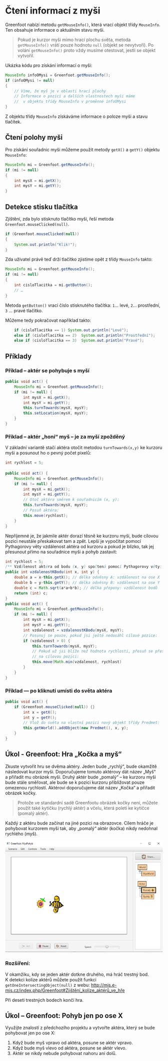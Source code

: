 # Čtení informací z&nbsp;myši

Greenfoot nabízí metodu `getMouseInfo()`, která vrací objekt třídy `MouseInfo`. Ten obsahuje informace o&nbsp;aktuálním stavu myši. 

> Pokud je kurzor myši mimo hrací plochu světa, metoda `getMouseInfo()` vrátí pouze hodnotu `null` (objekt se nevytvoří). Po volání `getMouseInfo()` proto vždy musíme otestovat, jestli se objekt vytvořil.

Ukázka kódu pro získání informací o&nbsp;myši:

```java
MouseInfo infoOMysi = Greenfoot.getMouseInfo();
if (infoOMysi != null)
{
    // Víme, že myš je v oblasti hrací plochy
    // Informace o pozici a dalších vlastnostech myši máme
    //  v objektu třídy MouseInfo v proměnné infoOMysi
}
```

Z&nbsp;objektu třídy `MouseInfo` získáváme informace o&nbsp;poloze myši a stavu tlačítek.

## Čtení polohy myši
Pro získání souřadnic myši můžeme použít metody `getX()` a&nbsp;`getY()` objektu `MouseInfo`:

```java
MouseInfo mi = Greenfoot.getMouseInfo();
if (mi != null)
{
    int mysX = mi.getX();
    int mysY = mi.getY();
}
```

## Detekce stisku tlačítka

Zjištění, zda bylo stisknuto tlačítko myši, řeší metoda `Greenfoot.mouseClicked(null)`.

```java
if (Greenfoot.mouseClicked(null))
{
	System.out.println("Klik!");
}
```

Zda uživatel právě teď drží tlačítko zjistíme opět z&nbsp;třídy `MouseInfo` takto:

```java
MouseInfo mi = Greenfoot.getMouseInfo();
if (mi != null)
{
    int cisloTlacitka = mi.getButton();
    // …
}
```

Metoda `getButton()` vrací číslo stisknutého tlačítka: `1`… levé, `2`… prostřední, `3` … pravé tlačítko.

Můžeme tedy pokračovat například takto:

```java
    if (cisloTlacitka == 1) System.out.println("Levé");
    else if (cisloTlacitka == 2)  System.out.println("Prostřední");
    else if (cisloTlacitka == 3)  System.out.println("Pravé");
```

## Příklady

### Příklad – aktér se pohybuje s&nbsp;myší
```java
public void act() {
    MouseInfo mi = Greenfoot.getMouseInfo();
    if (mi != null) {
        int mysX = mi.getX();
        int mysY = mi.getY();
        this.turnTowards(mysX, mysY);
        this.setLocation(mysX, mysY);
    }
}
```

### Příklad – aktér „honí“ myš – je za myší zpožděný

V&nbsp;základní variantě stačí aktéra otočit metodou `turnTowards(x,y)` ke kurzoru myši a&nbsp;posunout ho o&nbsp;pevný počet pixelů:

```java
int rychlost = 5;

public void act() {
    MouseInfo mi = Greenfoot.getMouseInfo();
    if (mi != null) {
        int mysX = mi.getX();
        int mysY = mi.getY();
        // Otoč aktéra směrem k souřadnicím (x, y):
        this.turnTowards(mysX, mysY);
        // Posuň aktéra:
        this.move(rychlost);
    }
}
```

Nepříjemné je, že jakmile aktér dorazí těsně ke kurzoru myši, bude cílovou pozici neustále přeskakovat tam a&nbsp;zpět.
Lepší je vypočítat pomocí Pythagorovy věty vzdálenost aktéra od kurzoru a&nbsp;pokud je blízko, tak jej přesunout přímo na souřadnice myši 
a pohyb zastavit:

```java
int rychlost = 5;
/** Vzdálenost aktéra od bodu (x, y) spočtená pomocí Pythagorovy věty: */
public int vzdalenostKBodu(int x, int y) {
    double a = x-this.getX(); // délka odvěsny A: vzdálenost na ose X
    double b = y-this.getY(); // délka odvěsny B: vzdálenost na ose Y
    double c = Math.sqrt(a*a+b*b); // délka přepony: vzdálenost bodů
    return (int) c;
}
public void act() {
    MouseInfo mi = Greenfoot.getMouseInfo();
    if (mi != null) {
        int mysX = mi.getX();
        int mysY = mi.getY();
        int vzdalenost = vzdalenostKBodu(mysX, mysY);
        // Posunuj se pouze, pokud jsi ještě nedosáhl cílové pozice:
        if (vzdalenost > 0) {
            this.turnTowards(mysX, mysY);
            // Pokud už jsi blíže než hodnota rychlosti, přesuň se přesně
            // na cílovou pozici:
            this.move(Math.min(vzdalenost, rychlost)
        }
    }
}
```

### Příklad — po kliknutí umísti do světa aktéra

```java
public void act() {
    if (Greenfoot.mouseClicked(null)) {}
        int x = getX();
        int y = getY();
        // Vlož do světa na vlastní pozici nový objekt třídy Predmet:
        this.getWorld().addObject(new Predmet(), x, y);
    }
}
```

## Úkol - Greenfoot: Hra „Kočka a myš“

Zkuste vytvořit hru se dvěma aktéry. Jeden bude „rychlý“, bude okamžitě následovat kurzor myši. Doporučujeme tomuto aktérovy dát název „Myš“ a&nbsp;přiřadit mu obrázek myši. Druhý aktér bude „pomalý“ – ke kurzoru myši bude stále směřovat, ale bude se k&nbsp;pozici kurzoru přibližovat pouze omezenou rychlostí. Aktérovi doporučujeme dát název „Kočka“ a&nbsp;přiřadit obrázek kočky.

> Protože ve standardní sadě Greenfootu obrázek kočky není, můžete použít také kytičku (rychlý aktér) a&nbsp;včelu, která poletí ke kytičce (pomalý aktér).

Každý z&nbsp;aktéru bude začínat na jiné pozici na obrazovce. Cílem hráče je pohybovat kurzorem myši tak, aby „pomalý“ aktér (kočka) nikdy nedohnal rychlého (myš).

![Hra „Kočka a&nbsp;myš“ (nebo „Kytička a&nbsp;včela“)](../img/hra_kocka-mys.png)

### Rozšíření:
V&nbsp;okamžiku, kdy se jeden aktér dotkne druhého, má hráč trestný bod. K&nbsp;detekci kolize aktérů můžete použít funkci `getOneIntersectingObject(null)` z&nbsp;webu:
http://mis.e-mis.cz/index.php/Greenfoot#Zjištění_kolize_aktérů_ve_hře

Při deseti trestných bodech končí hra.

## Úkol – Greenfoot: Pohyb jen po ose X

Využijte znalostí z&nbsp;předchozího projektu a&nbsp;vytvořte aktéra, který se bude pohybovat jen po ose X:

 1. Když bude myš vpravo od aktéra, posune se aktér vpravo.
 2. Když bude myš vlevo od aktéra, posune se aktér vlevo.
 3. Aktér se nikdy nebude pohybovat nahoru ani dolů.
